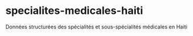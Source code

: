 # specialites-medicales-haiti
Données structurées des spécialités et sous-spécialités médicales en Haiti
